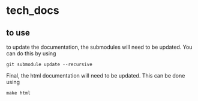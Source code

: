 # tech_docs
## to use
to update the documentation, the submodules will need to be updated. You can do this by using
```.env
git submodule update --recursive
```
Final, the html documentation will need to be updated. This can be done using 
```
make html
```
